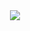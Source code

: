 <div align = "center"">
  <a href="https://github.com/djeffalKhaled">
    <img align="center" src="https://github-readme-stats.vercel.app/api/top-langs/?username=djeffalKhaled&layout=compact&theme=github_dark&hide_title=true&exclude_repo=Projet-TP-Algo&hide=makefile" />
  </a>
</div>











